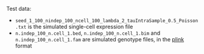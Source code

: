 Test data:

* ```seed_1_100_nindep_100_ncell_100_lambda_2_tauIntraSample_0.5_Poisson.txt``` is the simulated single-cell expression file
* ```n.indep_100_n.cell_1.bed```, ```n.indep_100_n.cell_1.bim``` and ```n.indep_100_n.cell_1.fam``` are simulated genotype files, in the [plink](https://en.wikipedia.org/wiki/PLINK_(genetic_tool-set)) format

